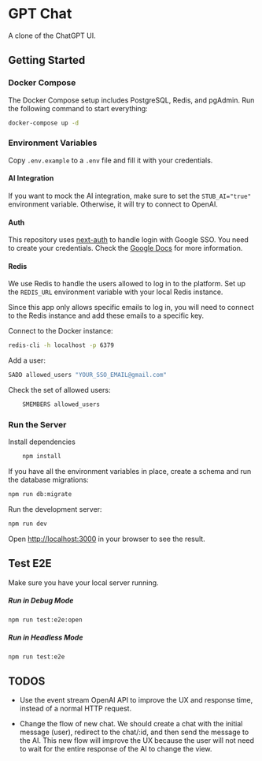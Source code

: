# GPT Chat

A clone of the ChatGPT UI.

## Getting Started

### Docker Compose

The Docker Compose setup includes PostgreSQL, Redis, and pgAdmin. Run the following command to start everything:

```bash
docker-compose up -d
```

### Environment Variables

Copy `.env.example` to a `.env` file and fill it with your credentials.

#### AI Integration

If you want to mock the AI integration, make sure to set the `STUB_AI="true"` environment variable. Otherwise, it will try to connect to OpenAI.

#### Auth

This repository uses [next-auth](https://next-auth.js.org/) to handle login with Google SSO. You need to create your credentials. Check the [Google Docs](https://developers.google.com/identity/protocols/oauth2) for more information.

#### Redis

We use Redis to handle the users allowed to log in to the platform. Set up the `REDIS_URL` environment variable with your local Redis instance.

Since this app only allows specific emails to log in, you will need to connect to the Redis instance and add these emails to a specific key.

Connect to the Docker instance:

```bash
redis-cli -h localhost -p 6379
```

Add a user:

```bash
SADD allowed_users "YOUR_SSO_EMAIL@gmail.com"
```

Check the set of allowed users:

```bash
    SMEMBERS allowed_users
```

### Run the Server

Install dependencies

```bash
    npm install
```

If you have all the environment variables in place, create a schema and run the database migrations:

```bash
npm run db:migrate
```

Run the development server:

```bash
npm run dev
```

Open [http://localhost:3000](http://localhost:3000) in your browser to see the result.

## Test E2E

Make sure you have your local server running.

##### Run in Debug Mode

```bash
npm run test:e2e:open
```

##### Run in Headless Mode

```bash
npm run test:e2e
```


## TODOS

- Use the event stream OpenAI API to improve the UX and response time, instead of a normal HTTP request.

- Change the flow of new chat. We should create a chat with the initial message (user), redirect to the chat/:id, and then send the message to the AI. This new flow will improve the UX because the user will not need to wait for the entire response of the AI to change the view.